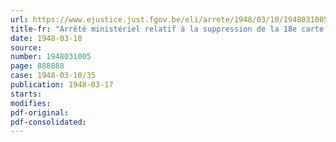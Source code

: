 ```yaml
---
url: https://www.ejustice.just.fgov.be/eli/arrete/1948/03/10/1948031005/justel
title-fr: "Arrêté ministériel relatif à la suppression de la 18e carte de savon"
date: 1948-03-10
source:
number: 1948031005
page: 888888
case: 1948-03-10/35
publication: 1948-03-17
starts:
modifies:
pdf-original:
pdf-consolidated:
---
```


